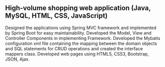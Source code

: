 ## High-volume shopping web application (Java, MySQL, HTML, CSS, JavaScript)
Designed the applications using Spring MVC framework and implemented by Spring Boot for easy maintainability. 
Developed the Model, View and Controller Components in implementing Framework.
Developed the Mybatis configuration xml file containing the mapping between the domain objects and SQL statements for CRUD operations and created the interface mappers class.
Developed web pages using HTML5, CSS3, Bootstrap, JSON, Ajax.
